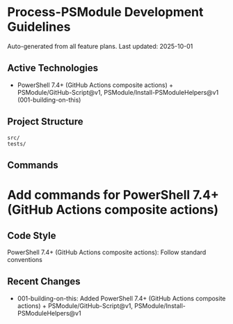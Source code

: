 # Process-PSModule Development Guidelines

Auto-generated from all feature plans. Last updated: 2025-10-01

## Active Technologies
- PowerShell 7.4+ (GitHub Actions composite actions) + PSModule/GitHub-Script@v1, PSModule/Install-PSModuleHelpers@v1 (001-building-on-this)

## Project Structure
```
src/
tests/
```

## Commands
# Add commands for PowerShell 7.4+ (GitHub Actions composite actions)

## Code Style
PowerShell 7.4+ (GitHub Actions composite actions): Follow standard conventions

## Recent Changes
- 001-building-on-this: Added PowerShell 7.4+ (GitHub Actions composite actions) + PSModule/GitHub-Script@v1, PSModule/Install-PSModuleHelpers@v1

<!-- MANUAL ADDITIONS START -->
<!-- MANUAL ADDITIONS END -->